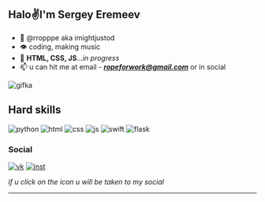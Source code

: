   Halo✌️I'm Sergey Eremeev
---------------------------------------
- 👋 @rropppe aka imightjustod
- 👁️️️️️️ coding, making music
- 🧳 **HTML, CSS, JS**...*in progress*
- 📫 u can hit me at email - ***ropeforwork@gmail.com*** or in social



![gifka](https://gifsec.com/wp-content/uploads/2022/11/retro-anime-gif-3.gif)

<h2>Hard skills</h2>

![python](https://img.shields.io/badge/Python-3776AB?style=for-the-badge&logo=python&logoColor=white)
![html](https://img.shields.io/badge/HTML5-E34F26?style=for-the-badge&logo=html5&logoColor=white)
![css](https://img.shields.io/badge/CSS-239120?&style=for-the-badge&logo=css3&logoColor=white)
![js](https://img.shields.io/badge/JavaScript-F7DF1E?style=for-the-badge&logo=javascript&logoColor=black)
![swift](https://img.shields.io/badge/Swift-FA7343?style=for-the-badge&logo=swift&logoColor=white)
![flask](https://img.shields.io/badge/Flask-000000?style=for-the-badge&logo=flask&logoColor=white)


<h3>Social</h3>

[![vk](https://img.shields.io/badge/вконтакте-%232E87FB.svg?&style=for-the-badge&logo=vk&logoColor=white)](https://vk.com/imightjustod)
[![inst](https://img.shields.io/badge/Instagram-E4405F?style=for-the-badge&logo=instagram&logoColor=white)](https://instagram.com/rropppe?igshid=NzZlODBkYWE4Ng==)


  *if u click on the icon u will be taken to my social*


-----------------------------------------
<!---
rropppe/rropppe is a ✨ special ✨ repository because its `README.md` (this file) appears on your GitHub profile.
You can click the Preview link to take a look at your changes.
--->
